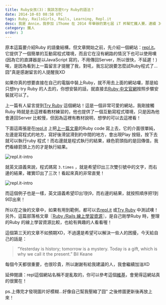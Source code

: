 ```yaml
---
title: Ruby女孩(3)：我該怎麼try Ruby的語法？
date: 2014-10-03 08:58 UTC
tags: Ruby, RailsGirls, Rails, Learning, Repl.it
desc: 我是 Annie，我參加 iThome 在 2014 年舉辦的第七屆 iT 邦幫忙鐵人賽，連續 30 天不中斷地記錄自己學習 Ruby 的歷程，這一系列 30 篇文章，推薦給跟我一樣初學 Ruby 約半年的朋友參考。
category: 鐵人
order: 3
---
```


原本這篇要介紹Ruby 的語彙結構，但文章開始之前，先介紹一個網站：[repl.it](http://repl.it/)。它提供了一個簡單的互動寫程式環境，而且它在沒有網路的情況下也可以使用噢(因為它的直譯器是以JavaScript 寫的，不用傳回Server，所以很快，不延遲！)唉，是因為看到上一篇留言才提醒了我，對吼，我忘記說要怎麼試Ruby程式了...囧"真是感謝留言的人提醒我XD

如果你真的想要直接在自己的電腦中裝上Ruby，就不用去上面的網站囉，那是給只想try try Ruby 的人去的，你想安裝的話，就直接去[Ruby 中文官網](https://www.ruby-lang.org/zh_tw/downloads/)按照步驟安裝就可以了。

上一篇有人留言提到[Try Ruby](http://tryruby.org/) 這個網站！這是一個非常可愛的網站，我剛接觸Ruby 時就是去這裡看教材練習的，他也提供了一個互動寫程式環境，只是因為他會連回Server 比較慢，但因為這裡有教材說明，想學的可以去這裡看！

下面這兩張是在[repl.it](http://repl.it/) 上把[上一篇文章](/ironman/2014-10-02-ruby-girl-2-why-matz-created-ruby.html)的Ruby code 寫上去，它的介面很單純，左邊是寫程式的地方，寫好後滑鼠滑到約中間的地方，會出現Play 按鈕，按下去就可以執行ruby 程式！而右邊就是程式執行的結果，綠色箭頭指的是回傳值，我們看綠箭頭上方的才是執行結果。

![repl.it-intro](http://ithelp.ithome.com.tw/upload/images/20141003/20141003125455542e2c1f5430f_resize_600.jpg)

就英文語義來說，程式碼寫 `3.times` ，就是希望印出三次雙引號中的文字，而右邊的結果，確實印出了三次！看起來真的非常直覺！

![repl.it-intro](http://ithelp.ithome.com.tw/upload/images/20141003/20141003125627542e2c7b3aaa3_resize_600.jpg)

而這個例子也是一樣，英文語義希望印出1到9，而右邊的結果，就按照順序把1到9印出來！

所以在之後的文章中，如果有用到範例，都可以去[repl.it](http://repl.it/) 或[Try Ruby](http://tryruby.org/) 中測試噢！另外，這篇部落格文章〖[Ruby /Rails 線上學習資源](/2014/04/11/online-resource-of-learning-experience)〗，是自己剛學Ruby 時，整理的Ruby 的線上學習資源比較，也給有興趣的人看看喔！

這個第三天的文章不如預期XD，不過還是希望可以解決一些人的困擾，今天給自己的話是：

> “Yesterday is history; tomorrow is a mystery. Today is a gift, which is why we call it the present.” Bil Keane

每個今天都很重要，也很珍貴，所以謝謝有給我建議的人，我會繼續加油XD


延伸閱讀：repl這個網站名稱不是亂取的，你可以參考這個[維基](http://zh.wikipedia.org/wiki/%E7%9B%B4%E8%AD%AF%E5%99%A8)，會覺得這網站真的很實在！

ps.上傳完才發現圖片好模糊...好像自己幫我壓縮了囧" 之後修圖更新後再放上來！
